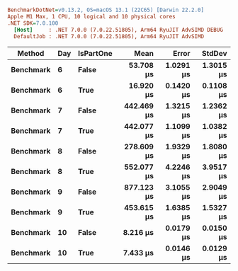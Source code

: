 ``` ini

BenchmarkDotNet=v0.13.2, OS=macOS 13.1 (22C65) [Darwin 22.2.0]
Apple M1 Max, 1 CPU, 10 logical and 10 physical cores
.NET SDK=7.0.100
  [Host]     : .NET 7.0.0 (7.0.22.51805), Arm64 RyuJIT AdvSIMD DEBUG
  DefaultJob : .NET 7.0.0 (7.0.22.51805), Arm64 RyuJIT AdvSIMD


```
|    Method | Day | IsPartOne |       Mean |     Error |    StdDev |
|---------- |---- |---------- |-----------:|----------:|----------:|
| **Benchmark** |   **6** |     **False** |  **53.708 μs** | **1.0291 μs** | **1.3015 μs** |
| **Benchmark** |   **6** |      **True** |  **16.920 μs** | **0.1420 μs** | **0.1108 μs** |
| **Benchmark** |   **7** |     **False** | **442.469 μs** | **1.3215 μs** | **1.2362 μs** |
| **Benchmark** |   **7** |      **True** | **442.077 μs** | **1.1099 μs** | **1.0382 μs** |
| **Benchmark** |   **8** |     **False** | **278.609 μs** | **1.9329 μs** | **1.8080 μs** |
| **Benchmark** |   **8** |      **True** | **552.077 μs** | **4.2246 μs** | **3.9517 μs** |
| **Benchmark** |   **9** |     **False** | **877.123 μs** | **3.1055 μs** | **2.9049 μs** |
| **Benchmark** |   **9** |      **True** | **453.615 μs** | **1.6385 μs** | **1.5327 μs** |
| **Benchmark** |  **10** |     **False** |   **8.216 μs** | **0.0179 μs** | **0.0150 μs** |
| **Benchmark** |  **10** |      **True** |   **7.433 μs** | **0.0146 μs** | **0.0129 μs** |

